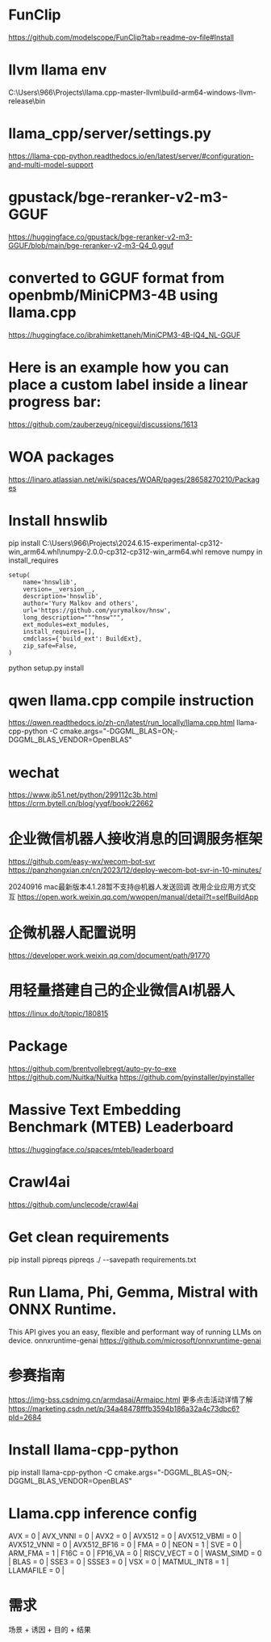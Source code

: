 # FunClip
https://github.com/modelscope/FunClip?tab=readme-ov-file#Install

# llvm llama env
C:\Users\966\Projects\llama.cpp-master-llvm\build-arm64-windows-llvm-release\bin

# llama_cpp/server/settings.py
https://llama-cpp-python.readthedocs.io/en/latest/server/#configuration-and-multi-model-support

# gpustack/bge-reranker-v2-m3-GGUF
https://huggingface.co/gpustack/bge-reranker-v2-m3-GGUF/blob/main/bge-reranker-v2-m3-Q4_0.gguf

# converted to GGUF format from openbmb/MiniCPM3-4B using llama.cpp
https://huggingface.co/ibrahimkettaneh/MiniCPM3-4B-IQ4_NL-GGUF

# Here is an example how you can place a custom label inside a linear progress bar:
https://github.com/zauberzeug/nicegui/discussions/1613

# WOA packages
https://linaro.atlassian.net/wiki/spaces/WOAR/pages/28658270210/Packages

# Install hnswlib
pip install C:\Users\966\Projects\2024.6.15-experimental-cp312-win_arm64.whl\numpy-2.0.0-cp312-cp312-win_arm64.whl
remove numpy in install_requires
```
setup(
    name='hnswlib',
    version=__version__,
    description='hnswlib',
    author='Yury Malkov and others',
    url='https://github.com/yurymalkov/hnsw',
    long_description="""hnsw""",
    ext_modules=ext_modules,
    install_requires=[],
    cmdclass={'build_ext': BuildExt},
    zip_safe=False,
)
```
python setup.py install 

# qwen llama.cpp compile instruction
https://qwen.readthedocs.io/zh-cn/latest/run_locally/llama.cpp.html
llama-cpp-python -C cmake.args="-DGGML_BLAS=ON;-DGGML_BLAS_VENDOR=OpenBLAS"

# wechat
https://www.jb51.net/python/299112c3b.html
https://crm.bytell.cn/blog/yyqf/book/22662

# 企业微信机器人接收消息的回调服务框架
https://github.com/easy-wx/wecom-bot-svr
https://panzhongxian.cn/cn/2023/12/deploy-wecom-bot-svr-in-10-minutes/

20240916 mac最新版本4.1.28暂不支持@机器人发送回调
改用企业应用方式交互
https://open.work.weixin.qq.com/wwopen/manual/detail?t=selfBuildApp

# 企微机器人配置说明
https://developer.work.weixin.qq.com/document/path/91770

# 用轻量搭建自己的企业微信AI机器人
https://linux.do/t/topic/180815

# Package
https://github.com/brentvollebregt/auto-py-to-exe
https://github.com/Nuitka/Nuitka
https://github.com/pyinstaller/pyinstaller

# Massive Text Embedding Benchmark (MTEB) Leaderboard
https://huggingface.co/spaces/mteb/leaderboard

# Crawl4ai
https://github.com/unclecode/crawl4ai

# Get clean requirements
pip install pipreqs
pipreqs ./ --savepath requirements.txt

# Run Llama, Phi, Gemma, Mistral with ONNX Runtime.
This API gives you an easy, flexible and performant way of running LLMs on device.
onnxruntime-genai
https://github.com/microsoft/onnxruntime-genai

# 参赛指南
https://img-bss.csdnimg.cn/armdasai/Armaipc.html
更多点击活动详情了解 
https://marketing.csdn.net/p/34a48478fffb3594b186a32a4c73dbc6?pId=2684

# Install llama-cpp-python
pip install llama-cpp-python -C cmake.args="-DGGML_BLAS=ON;-DGGML_BLAS_VENDOR=OpenBLAS"

# Llama.cpp inference config
AVX = 0 | AVX_VNNI = 0 | AVX2 = 0 | AVX512 = 0 | AVX512_VBMI = 0 | AVX512_VNNI = 0 | AVX512_BF16 = 0 | FMA = 0 | NEON = 1 | SVE = 0 | ARM_FMA = 1 | F16C = 0 | FP16_VA = 0 | RISCV_VECT = 0 | WASM_SIMD = 0 | BLAS = 0 | SSE3 = 0 | SSSE3 = 0 | VSX = 0 | MATMUL_INT8 = 1 | LLAMAFILE = 0 |

# 需求
场景 + 诱因 + 目的 + 结果